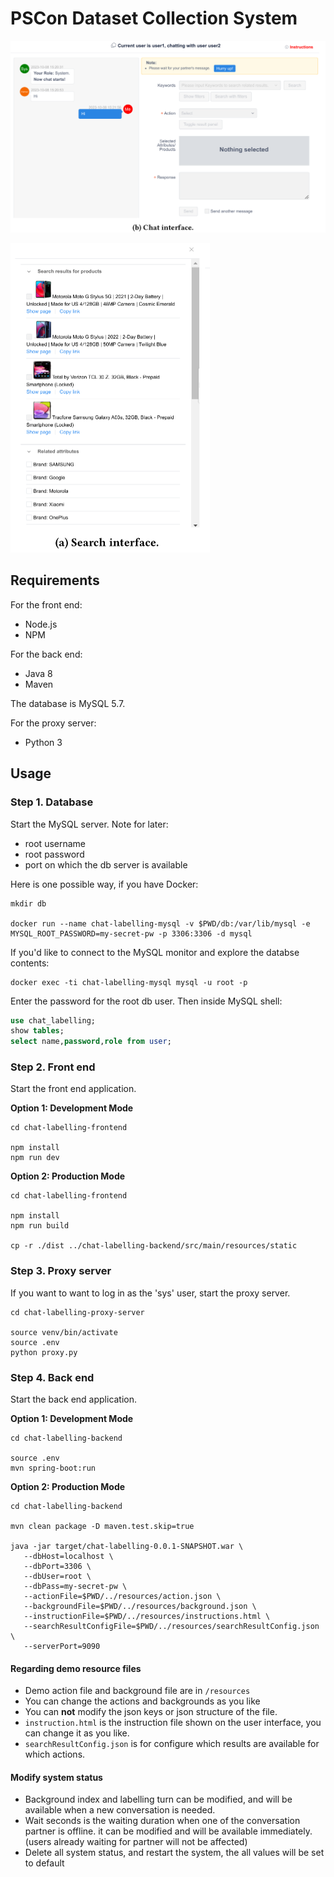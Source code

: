 # PSCon Dataset Collection System

![](./U1.png)

<img src="./U2.png" style="zoom:50%;" />

## Requirements

For the front end:
- Node.js
- NPM

For the back end:
- Java 8
- Maven

The database is MySQL 5.7.

For the proxy server:
- Python 3

## Usage

### Step 1. Database

Start the MySQL server. Note for later:
- root username
- root password
- port on which the db server is available

Here is one possible way, if you have Docker:

```shell
mkdir db

docker run --name chat-labelling-mysql -v $PWD/db:/var/lib/mysql -e MYSQL_ROOT_PASSWORD=my-secret-pw -p 3306:3306 -d mysql
```

If you'd like to connect to the MySQL monitor and explore the databse contents:

```shell
docker exec -ti chat-labelling-mysql mysql -u root -p
```

Enter the password for the root db user. Then inside MySQL shell:

```sql
use chat_labelling;
show tables;
select name,password,role from user;
```

### Step 2. Front end

Start the front end application.

**Option 1: Development Mode**

```shell
cd chat-labelling-frontend

npm install
npm run dev
```

**Option 2: Production Mode**

```shell
cd chat-labelling-frontend

npm install
npm run build

cp -r ./dist ../chat-labelling-backend/src/main/resources/static
```

### Step 3. Proxy server

If you want to want to log in as the 'sys' user, start the proxy server.

```shell
cd chat-labelling-proxy-server

source venv/bin/activate
source .env
python proxy.py
```

### Step 4. Back end

Start the back end application.

**Option 1: Development Mode**

```shell
cd chat-labelling-backend

source .env
mvn spring-boot:run
```

**Option 2: Production Mode**

```shell
cd chat-labelling-backend

mvn clean package -D maven.test.skip=true

java -jar target/chat-labelling-0.0.1-SNAPSHOT.war \
   --dbHost=localhost \
   --dbPort=3306 \
   --dbUser=root \
   --dbPass=my-secret-pw \
   --actionFile=$PWD/../resources/action.json \
   --backgroundFile=$PWD/../resources/background.json \
   --instructionFile=$PWD/../resources/instructions.html \
   --searchResultConfigFile=$PWD/../resources/searchResultConfig.json \
   --serverPort=9090
```

#### Regarding demo resource files

+ Demo action file and background file are in `/resources`
+ You can change the actions and backgrounds as you like
+ You can **not** modify the json keys or json structure of the file.
+ `instruction.html` is the instruction file shown on the user interface, you can change it as you like.
+ `searchResultConfig.json` is for configure which results are available for which actions.

#### Modify system status

+ Background index and labelling turn can be modified, and will be available when a new conversation is needed.
+ Wait seconds is the waiting duration when one of the conversation partner is offline. it can be modified and will be available immediately. (users already waiting for partner will not be affected)
+ Delete all system status, and restart the system, the all values will be set to default
